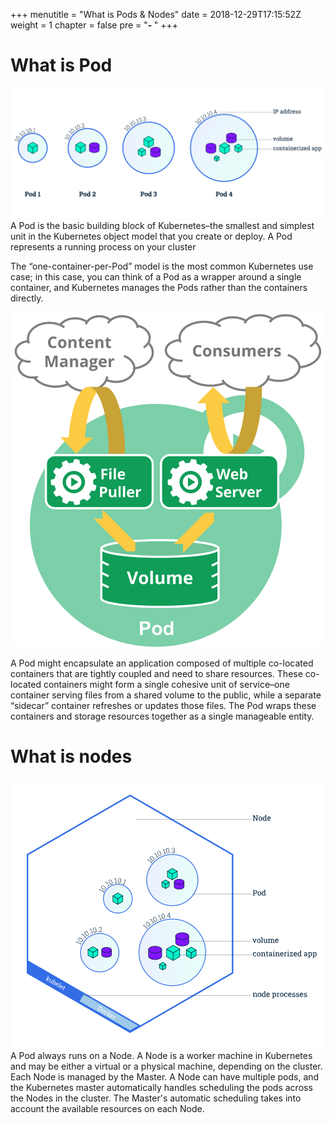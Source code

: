 +++
menutitle = "What is Pods & Nodes"
date = 2018-12-29T17:15:52Z
weight = 1
chapter = false
pre = "<b>- </b>"
+++

# What is Pod

![Pod Overview](pods_overview.svg?classes=shadow&width=60pc)
A Pod is the basic building block of Kubernetes–the smallest and simplest unit in the Kubernetes object model that you create or deploy. A Pod represents a running process on your cluster

The “one-container-per-Pod” model is the most common Kubernetes use case; in this case, you can think of a Pod as a wrapper around a single container, and Kubernetes manages the Pods rather than the containers directly.

![Pod](pod.svg?classes=shadow&width=50pc)

A Pod might encapsulate an application composed of multiple co-located containers that are tightly coupled and need to share resources. These co-located containers might form a single cohesive unit of service–one container serving files from a shared volume to the public, while a separate “sidecar” container refreshes or updates those files. The Pod wraps these containers and storage resources together as a single manageable entity.

# What is nodes

![Pod](nodes.svg?classes=shadow&width=60pc)
A Pod always runs on a Node. A Node is a worker machine in Kubernetes and may be either a virtual or a physical machine, depending on the cluster. Each Node is managed by the Master. A Node can have multiple pods, and the Kubernetes master automatically handles scheduling the pods across the Nodes in the cluster. The Master's automatic scheduling takes into account the available resources on each Node.
